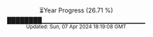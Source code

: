 <p align="center">
⏳Year Progress (26.71 %) <br>
████████▁▁▁▁▁▁▁▁▁▁▁▁▁▁▁▁▁▁▁▁▁▁ <br>
<sub>Updated: Sun, 07 Apr 2024 18:19:08 GMT</sub>
</p>

